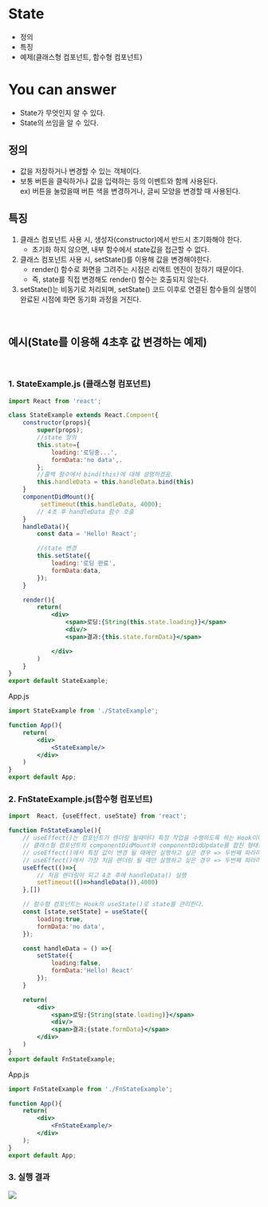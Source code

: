 # State
- 정의
- 특징
- 예제(클래스형 컴포넌트, 함수형 컴포넌트)

# You can answer
- State가 무엇인지 알 수 있다.
- State의 쓰임을 알 수 있다.
  
## 정의
- 값을 저장하거나 변경할 수 있는 객체이다.
- 보통 버튼을 클릭하거나 값을 입력하는 등의 이벤트와 함께 사용된다.   
    ex) 버튼을 눌렀을때 버튼 색을 변경하거나, 글씨 모양을 변경할 때 사용된다.

## 특징
1. 클래스 컴포넌트 사용 시, 생성자(constructor)에서 반드시 초기화해야 한다.   
    - 초기화 하지 않으면, 내부 함수에서 state값을 접근할 수 없다.
2. 클래스 컴포넌트 사용 시, setState()를 이용해 값을 변경해야한다.
    - render() 함수로 화면을 그려주는 시점은 리액트 엔진이 정하기 때문이다.
    - 즉, state를 직접 변경해도 render() 함수는 호출되지 않는다.
3. setState()는 비동기로 처리되며, setState() 코드 이후로 연결된 함수들의 실행이 완료된 시점에 화면 동기화 과정을 거친다.

<br/>

## 예시(State를 이용해 4초후 값 변경하는 예제)
<br/>

### 1. StateExample.js (클래스형 컴포넌트)
```jsx
import React from 'react';

class StateExample extends React.Compoent{
    constructor(props){
        super(props);
        //state 정의
        this.state={
            loading:'로딩중...',
            formData:'no data',.
        };
        //콜백 함수에서 bind(this)에 대해 설명하겠음.
        this.handleData = this.handleData.bind(this)
    }
    componentDidMount(){
         setTimeout(this.handleData, 4000);
        // 4초 후 handleData 함수 호출
    }
    handleData(){
        const data = 'Hello! React';

        //state 변경
        this.setState({
            loading:'로딩 완료',
            formData:data,
        });
    }

    render(){
        return(
            <div>
                <span>로딩:{String(this.state.loading)}</span>
                <div/>
                <span>결과:{this.state.formData}</span>

            </div>
        )
    }
}
export default StateExample;
```
App.js
```jsx
import StateExample from './StateExample';

function App(){
    return(
        <div>
            <StateExample/>
        </div>
    )
}
export default App;
```
### 2. FnStateExample.js(함수형 컴포넌트)
```jsx
import  React, {useEffect, useState} from 'react';

function FnStateExample(){
    // useEffect()는 컴포넌트가 렌더링 될때마다 특정 작업을 수행하도록 하는 Hook이다.
    // 클래스형 컴포넌트의 componentDidMount와 componentDidUpdate를 합친 형태로 보아도 무방하다.
    // useEffect()에서 특정 값이 변경 될 때에만 실행하고 싶은 경우 => 두번째 파라미터로 [해당 값] 형식으로 입력.
    // useEffect()에서 가장 처음 렌더링 될 때만 실행하고 싶은 경우 => 두번째 파라미터 [](빈 배열)을 입력.
    useEffect(()=>{
        // 처음 렌더링이 되고 4초 후에 handleData() 실행
        setTimeout(()=>handleData()),4000)
    },[])

    // 함수형 컴포넌트는 Hook의 useState()로 state를 관리한다.
    const [state,setState] = useState({
        loading:true,
        formData:'no data',
    });

    const handleData = () =>{
        setState({
            loading:false,
            formData:'Hello! React'
        });
    }

    return(
        <div>
            <span>로딩:{String(state.loading)}</span>
            <div/>
            <span>결과:{state.formData}</span>
        </div>
    )
}
export default FnStateExample;
```
App.js
```jsx
import FnStateExample from './FnStateExample';

function App(){
    return(
        <div>
            <FnStateExample/>
        </div>
    );
}
export default App;
```
### 3. 실행 결과  
<img src="./image/state_test.gif"></img>
